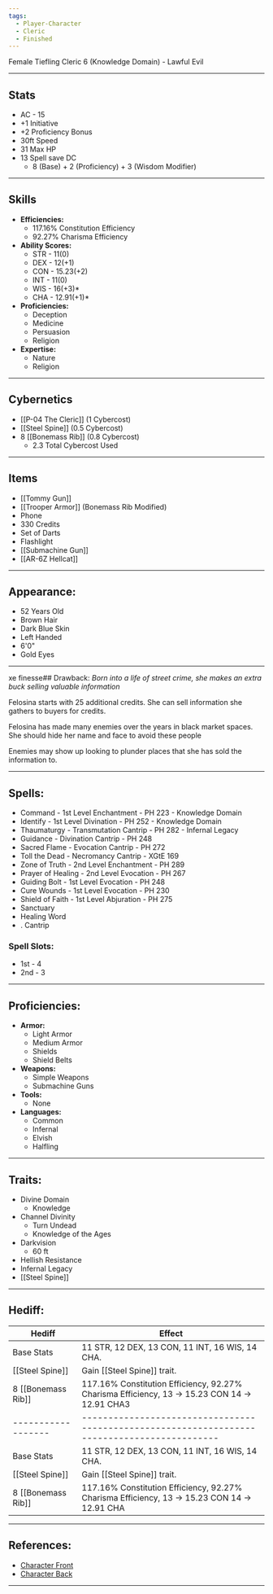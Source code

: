 ```yaml
---
tags:
  - Player-Character
  - Cleric
  - Finished
---
```

Female Tiefling Cleric 6 (Knowledge Domain) - Lawful Evil
********
## Stats
- AC - 15
- +1 Initiative
- +2 Proficiency Bonus
- 30ft Speed
- 31 Max HP
- 13 Spell save DC
	- 8 (Base) + 2 (Proficiency) + 3 (Wisdom Modifier)
********
## Skills
- **Efficiencies:**
	- 117.16% Constitution Efficiency
	- 92.27% Charisma Efficiency
- **Ability Scores:**
	- STR - 11(0)
	- DEX - 12(+1)
	- CON - 15.23(+2)
	- INT - 11(0)
	- WIS - 16(+3)*
	- CHA - 12.91(+1)*
- **Proficiencies:**
	- Deception
	- Medicine
	- Persuasion
	- Religion
- **Expertise:**
	- Nature
	- Religion
********
## Cybernetics
- [[P-04 The Cleric]] (1 Cybercost)
- [[Steel Spine]] (0.5 Cybercost)
- 8 [[Bonemass Rib]] (0.8 Cybercost)
	- 2.3 Total Cybercost Used
********
## Items
- [[Tommy Gun]]
- [[Trooper Armor]] (Bonemass Rib Modified)
- Phone
- 330 Credits
- Set of Darts
- Flashlight
- [[Submachine Gun]]
- [[AR-6Z Hellcat]]
********
## Appearance:
- 52 Years Old
- Brown Hair
- Dark Blue Skin
- Left Handed
- 6'0"
- Gold Eyes
********
xe finesse## Drawback:
*Born into a life of street crime, she makes an extra buck selling valuable information*

Felosina starts with 25 additional credits. She can sell information she gathers to buyers for credits.

Felosina has made many enemies over the years in black market spaces. She should hide her name and face to avoid these people

Enemies may show up looking to plunder places that she has sold the information to.

********
## Spells:
- Command - 1st Level Enchantment - PH 223 - Knowledge Domain
- Identify - 1st Level Divination - PH 252 - Knowledge Domain
- Thaumaturgy - Transmutation Cantrip - PH 282 - Infernal Legacy
- Guidance - Divination Cantrip - PH 248
- Sacred Flame - Evocation Cantrip - PH 272
- Toll the Dead - Necromancy Cantrip - XGtE 169
- Zone of Truth - 2nd Level Enchantment - PH 289
- Prayer of Healing - 2nd Level Evocation - PH 267
- Guiding Bolt - 1st Level Evocation - PH 248
- Cure Wounds - 1st Level Evocation - PH 230
- Shield of Faith - 1st Level Abjuration - PH 275
- Sanctuary 
- Healing Word
- . Cantrip
### Spell Slots:
- 1st - 4
- 2nd - 3
********
## Proficiencies:
- **Armor:**
	- Light Armor
	- Medium Armor
	- Shields
	- Shield Belts
- **Weapons:**
	- Simple Weapons
	- Submachine Guns
- **Tools:**
	- None
- **Languages:**
	- Common
	- Infernal
	- Elvish
	- Halfling
********
## Traits:
- Divine Domain
	- Knowledge
- Channel Divinity
	- Turn Undead
	- Knowledge of the Ages
- Darkvision
	- 60 ft
- Hellish Resistance
- Infernal Legacy
- [[Steel Spine]]
********
## Hediff:

| Hediff             | Effect                                                                                       |
| ------------------ | -------------------------------------------------------------------------------------------- |
| Base Stats         | 11 STR, 12 DEX, 13 CON, 11 INT, 16 WIS, 14 CHA.                                              |
| [[Steel Spine]]    | Gain [[Steel Spine]] trait.                                                                  |
| 8 [[Bonemass Rib]] | 117.16% Constitution Efficiency, 92.27% Charisma Efficiency, 13 -> 15.23 CON 14 -> 12.91 CHA3|
| ------------------ | -------------------------------------------------------------------------------------------- |
| Base Stats         | 11 STR, 12 DEX, 13 CON, 11 INT, 16 WIS, 14 CHA.                                              |
| [[Steel Spine]]    | Gain [[Steel Spine]] trait.                                                                  |
| 8 [[Bonemass Rib]] | 117.16% Constitution Efficiency, 92.27% Charisma Efficiency, 13 -> 15.23 CON 14 -> 12.91 CHA |

********
## References:
- [Character Front](https://cdn.discordapp.com/attachments/1198415622225281024/1315046318271631501/Screenshot_2024-12-07_at_1.04.12_PM.png?ex=6755fbd2&is=6754aa52&hm=acbd4f50e7c9821c4ca26410be19399dfe33e5db1370db36b261c6b820a11b8f&)
- [Character Back](https://cdn.discordapp.com/attachments/1198415622225281024/1315046318707572799/Screenshot_2024-12-07_at_1.04.20_PM.png?ex=6755fbd2&is=6754aa52&hm=66bce8daa50a4815d362418026e80d5c70ba82878c99188b23197b158c4f194f&)
********